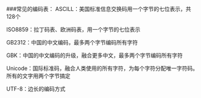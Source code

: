 ###常见的编码表：
ASCILL：美国标准信息交换码用一个字节的七位表示，共128个

ISO8859：拉丁码表、欧洲码表，用一个字节的七位表示

GB2312：中国的中文编码，最多两个字节编码所有字符

GBK：中国的中文编码的升级，融合更多中文，最多两个字节编码所有字符

Unicode：国际标准码，融合人类使用的所有字符，为每个字符分配唯一字符码。所有的文字用两个字节搞定

UTF-8：边长的编码方式






